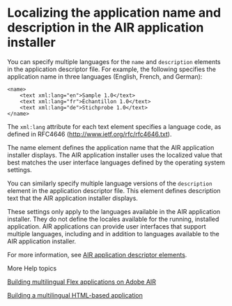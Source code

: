 # Localizing the application name and description in the AIR application installer

You can specify multiple languages for the `name` and `description` elements in
the application descriptor file. For example, the following specifies the
application name in three languages (English, French, and German):

    <name>
        <text xml:lang="en">Sample 1.0</text>
        <text xml:lang="fr">Échantillon 1.0</text>
        <text xml:lang="de">Stichprobe 1.0</text>
    </name>

The `xml:lang` attribute for each text element specifies a language code, as
defined in RFC4646 (<http://www.ietf.org/rfc/rfc4646.txt>).

The name element defines the application name that the AIR application installer
displays. The AIR application installer uses the localized value that best
matches the user interface languages defined by the operating system settings.

You can similarly specify multiple language versions of the `description`
element in the application descriptor file. This element defines description
text that the AIR application installer displays.

These settings only apply to the languages available in the AIR application
installer. They do not define the locales available for the running, installed
application. AIR applications can provide user interfaces that support multiple
languages, including and in addition to languages available to the AIR
application installer.

For more information, see
[AIR application descriptor elements](WSfffb011ac560372f2fea1812938a6e463-8000.html).

More Help topics

[Building multilingual Flex applications on Adobe AIR](https://web.archive.org/web/20120130214712/http://www.adobe.com/devnet/air/flex/articles/localizing_flex_air_apps.html)

[Building a multilingual HTML-based application](https://web.archive.org/web/20120429051153/http://www.adobe.com/devnet/air/ajax/quickstart/articles/multilingual_air_apps.html)
